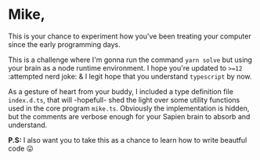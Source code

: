 # Mike,

This is your chance to experiment how you've been treating your computer since the early programming days.

This is a challenge where I'm gonna run the command `yarn solve` but using your brain as a node runtime environment.
I hope you're updated to `>=12` :attempted nerd joke: & I legit hope that you understand `typescript` by now.

As a gesture of heart from your buddy, I included a type definition file `index.d.ts`, that will -hopefull- shed the light over some utility functions used in the core program `mike.ts`. Obviously the implementation is hidden, but the comments are verbose enough for your Sapien brain to absorb and understand.

**P.S:** I also want you to take this as a chance to learn how to write beautful code 😛
